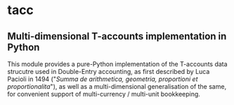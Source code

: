 # tacc
## Multi-dimensional T-accounts implementation in Python

This module provides a pure-Python implementation of the T-accounts data strucutre used in Double-Entry accounting, as first described by Luca Pacioli in 1494 ("_Summa de arithmetica, geometria, proportioni et proportionalita_"), as well as a multi-dimensional generalisation of the same, for convenient support of multi-currency / multi-unit bookkeeping. 

